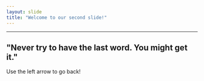 ```yaml
---
layout: slide
title: "Welcome to our second slide!"
---
```


---
"Never try to have the last word. You might get it."
---

Use the left arrow to go back!
